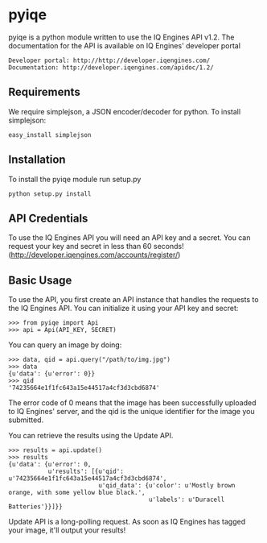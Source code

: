 pyiqe
=====

pyiqe is a python module written to use the IQ Engines API v1.2. The documentation for the API is available on IQ Engines' developer portal

    Developer portal: http://http://developer.iqengines.com/
    Documentation: http://developer.iqengines.com/apidoc/1.2/

Requirements
------------

We require simplejson, a JSON encoder/decoder for python. To install simplejson:

    easy_install simplejson

Installation
------------

To install the pyiqe module run setup.py

    python setup.py install


API Credentials
---------------

To use the IQ Engines API you will need an API key and a secret. You can request your key and secret in less than 60 seconds! (http://developer.iqengines.com/accounts/register/) 


Basic Usage
-----------

To use the API, you first create an API instance that handles the requests to the IQ Engines API. You can initialize it using your API key and secret:

    >>> from pyiqe import Api
    >>> api = Api(API_KEY, SECRET)

You can query an image by doing:

    >>> data, qid = api.query("/path/to/img.jpg")
    >>> data
    {u'data': {u'error': 0}}
    >>> qid
    '74235664e1f1fc643a15e44517a4cf3d3cbd6874'

The error code of 0 means that the image has been successfully uploaded to IQ Engines' server, and the qid is the unique identifier for the image you submitted.

You can retrieve the results using the Update API.

    >>> results = api.update()
    >>> results
    {u'data': {u'error': 0,
               u'results': [{u'qid': u'74235664e1f1fc643a15e44517a4cf3d3cbd6874',
                             u'qid_data': {u'color': u'Mostly brown orange, with some yellow blue black.',
                                           u'labels': u'Duracell Batteries'}}]}}

Update API is a long-polling request. As soon as IQ Engines has tagged your image, it'll output your results!




